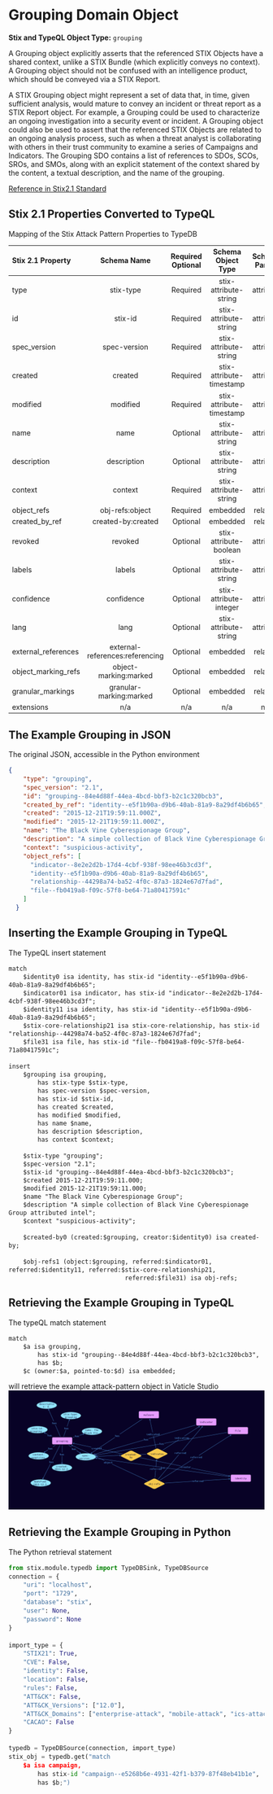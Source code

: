 # Grouping Domain Object

**Stix and TypeQL Object Type:**  `grouping`

A Grouping object explicitly asserts that the referenced STIX Objects have a shared context, unlike a STIX Bundle (which explicitly conveys no context). A Grouping object should not be confused with an intelligence product, which should be conveyed via a STIX Report.

A STIX Grouping object might represent a set of data that, in time, given sufficient analysis, would mature to convey an incident or threat report as a STIX Report object. For example, a Grouping could be used to characterize an ongoing investigation into a security event or incident. A Grouping object could also be used to assert that the referenced STIX Objects are related to an ongoing analysis process, such as when a threat analyst is collaborating with others in their trust community to examine a series of Campaigns and Indicators. The Grouping SDO contains a list of references to SDOs, SCOs, SROs, and SMOs, along with an explicit statement of the context shared by the content, a textual description, and the name of the grouping.

[Reference in Stix2.1 Standard](https://docs.oasis-open.org/cti/stix/v2.1/os/stix-v2.1-os.html#_t56pn7elv6u7)
## Stix 2.1 Properties Converted to TypeQL
Mapping of the Stix Attack Pattern Properties to TypeDB

|  Stix 2.1 Property    |           Schema Name             | Required  Optional  | Schema Object Type | Schema Parent  |
|:--------------------|:--------------------------------:|:------------------:|:------------------------:|:-------------:|
|  type                 |            stix-type              |      Required       |  stix-attribute-string    |   attribute    |
|  id                   |             stix-id               |      Required       |  stix-attribute-string    |   attribute    |
|  spec_version         |           spec-version            |      Required       |  stix-attribute-string    |   attribute    |
|  created              |             created               |      Required       | stix-attribute-timestamp  |   attribute    |
|  modified             |             modified              |      Required       | stix-attribute-timestamp  |   attribute    |
|  name                 |               name                |      Optional       |  stix-attribute-string    |   attribute    |
|  description          |           description             |      Optional       |  stix-attribute-string    |   attribute    |
| context |context |Required |  stix-attribute-string    |   attribute    |
| object_refs |obj-refs:object |Required |   embedded     |relation |
|  created_by_ref       |        created-by:created         |      Optional       |   embedded     |relation |
|  revoked              |             revoked               |      Optional       |  stix-attribute-boolean   |   attribute    |
|  labels               |              labels               |      Optional       |  stix-attribute-string    |   attribute    |
|  confidence           |            confidence             |      Optional       |  stix-attribute-integer   |   attribute    |
|  lang                 |               lang                |      Optional       |  stix-attribute-string    |   attribute    |
|  external_references  | external-references:referencing   |      Optional       |   embedded     |relation |
|  object_marking_refs  |      object-marking:marked        |      Optional       |   embedded     |relation |
|  granular_markings    |     granular-marking:marked       |      Optional       |   embedded     |relation |
|  extensions           |               n/a                 |        n/a          |           n/a             |      n/a       |

## The Example Grouping in JSON
The original JSON, accessible in the Python environment
```json
{
    "type": "grouping",  
    "spec_version": "2.1",  
    "id": "grouping--84e4d88f-44ea-4bcd-bbf3-b2c1c320bcb3",  
    "created_by_ref": "identity--e5f1b90a-d9b6-40ab-81a9-8a29df4b6b65",  
    "created": "2015-12-21T19:59:11.000Z",  
    "modified": "2015-12-21T19:59:11.000Z",  
    "name": "The Black Vine Cyberespionage Group",  
    "description": "A simple collection of Black Vine Cyberespionage Group attributed intel",  
    "context": "suspicious-activity",  
    "object_refs": [  
      "indicator--8e2e2d2b-17d4-4cbf-938f-98ee46b3cd3f",  
      "identity--e5f1b90a-d9b6-40ab-81a9-8a29df4b6b65",  
      "relationship--44298a74-ba52-4f0c-87a3-1824e67d7fad",  
      "file--fb0419a8-f09c-57f8-be64-71a80417591c"  
    ]  
  }
```


## Inserting the Example Grouping in TypeQL
The TypeQL insert statement
```typeql
match  
    $identity0 isa identity, has stix-id "identity--e5f1b90a-d9b6-40ab-81a9-8a29df4b6b65";
    $indicator01 isa indicator, has stix-id "indicator--8e2e2d2b-17d4-4cbf-938f-98ee46b3cd3f";
    $identity11 isa identity, has stix-id "identity--e5f1b90a-d9b6-40ab-81a9-8a29df4b6b65";
    $stix-core-relationship21 isa stix-core-relationship, has stix-id "relationship--44298a74-ba52-4f0c-87a3-1824e67d7fad";
    $file31 isa file, has stix-id "file--fb0419a8-f09c-57f8-be64-71a80417591c";

insert 
    $grouping isa grouping,
        has stix-type $stix-type,
        has spec-version $spec-version,
        has stix-id $stix-id,
        has created $created,
        has modified $modified,
        has name $name,
        has description $description,
        has context $context;
    
    $stix-type "grouping";
    $spec-version "2.1";
    $stix-id "grouping--84e4d88f-44ea-4bcd-bbf3-b2c1c320bcb3";
    $created 2015-12-21T19:59:11.000;
    $modified 2015-12-21T19:59:11.000;
    $name "The Black Vine Cyberespionage Group";
    $description "A simple collection of Black Vine Cyberespionage Group attributed intel";
    $context "suspicious-activity";
    
    $created-by0 (created:$grouping, creator:$identity0) isa created-by;
    
    $obj-refs1 (object:$grouping, referred:$indicator01, referred:$identity11, referred:$stix-core-relationship21, 
                                referred:$file31) isa obj-refs;
```

## Retrieving the Example Grouping in TypeQL
The typeQL match statement

```typeql
match
    $a isa grouping,
        has stix-id "grouping--84e4d88f-44ea-4bcd-bbf3-b2c1c320bcb3",
        has $b;
    $c (owner:$a, pointed-to:$d) isa embedded;
```


will retrieve the example attack-pattern object in Vaticle Studio
![Grouping Example](./img/grouping.png)

## Retrieving the Example Grouping  in Python
The Python retrieval statement

```python
from stix.module.typedb import TypeDBSink, TypeDBSource
connection = {
    "uri": "localhost",
    "port": "1729",
    "database": "stix",
    "user": None,
    "password": None
}

import_type = {
    "STIX21": True,
    "CVE": False,
    "identity": False,
    "location": False,
    "rules": False,
    "ATT&CK": False,
    "ATT&CK_Versions": ["12.0"],
    "ATT&CK_Domains": ["enterprise-attack", "mobile-attack", "ics-attack"],
    "CACAO": False
}

typedb = TypeDBSource(connection, import_type)
stix_obj = typedb.get("match
    $a isa campaign,
        has stix-id "campaign--e5268b6e-4931-42f1-b379-87f48eb41b1e",
        has $b;")
```

